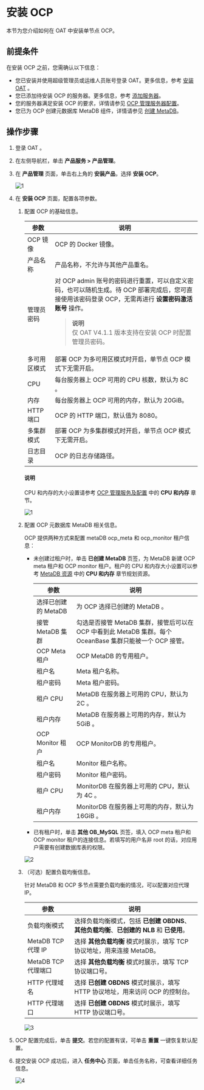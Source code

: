 # 安装 OCP

本节为您介绍如何在 OAT 中安装单节点 OCP。

## 前提条件

在安装 OCP 之前，您需确认以下信息：

* 您已安装并使用超级管理员或运维人员账号登录 OAT。更多信息，参考 [安装 OAT](https://www.oceanbase.com/docs/enterprise-oat-doc-cn-10000000001092535) 。
* 您已添加待安装 OCP 的服务器。更多信息，参考 [添加服务器](../../../200.prepare-the-deployment-environment/200.standardized-host.md)。
* 您的服务器满足安装 OCP 的要求，详情请参见 [OCP 管理服务器配置](../../100.planning-resources/100.planning-resources-of-single-node/400.prepare-host-single-node.md)。
* 您已为 OCP 创建元数据库 MetaDB 组件，详情请参见 [创建 MetaDB](../100.deploying-a-single-point-of-ocp/200.install-metadb-single-point.md)。

## 操作步骤

1. 登录 OAT 。

2. 在左侧导航栏，单击 **产品服务 > 产品管理**。

3. 在 **产品管理** 页面，单击右上角的 **安装产品**，选择 **安装 OCP**。

     ![1](https://obbusiness-private.oss-cn-shanghai.aliyuncs.com/doc/img/ocp/401/%E5%AE%89%E8%A3%85ocp1.png)

4. 在 **安装 OCP** 页面，配置各项参数。

   1. 配置 OCP 的基础信息。

        |   参数   |   说明   |
        |--------|---------|
        |   OCP 镜像   |   OCP 的 Docker 镜像。   |
        |   产品名称   |   产品名称，不允许与其他产品重名。   |
        |   管理员密码  |    对 OCP admin 账号的密码进行重置，可以自定义密码，也可以随机生成。待 OCP 部署完成后，您可直接使用该密码登录 OCP，无需再进行 **设置密码激活账号** 操作。 <blockquote>**说明**</br>仅 OAT V4.1.1 版本支持在安装 OCP 时配置管理员密码。</blockquote>      |
        |   多可用区模式 |   部署 OCP 为多可用区模式时开启，单节点 OCP 模式下无需开启。     |
        |   CPU   |   每台服务器上 OCP 可用的 CPU 核数，默认为 8C 。  |
        |   内存   |   每台服务器上 OCP 可用的内存，默认为 20GiB。   |
        |   HTTP 端口   |   OCP 的 HTTP 端口，默认值为 8080。   |
        |   多集群模式   |   部署 OCP 为多集群模式时开启，单节点 OCP 模式下无需开启。  |
        |   日志目录  |   OCP 的日志存储路径。   |

      <main id="notice" type='explain'>
      <h4>说明</h4>
      CPU 和内存的大小设置请参考 <a href="../../100.planning-resources/100.planning-resources-of-single-node/100.ocp-server-specifications-single-node.md">OCP 管理服务及配置</a> 中的 <strong>CPU 和内存</strong> 章节。
      </main>

      ![1](https://obbusiness-private.oss-cn-shanghai.aliyuncs.com/doc/img/ocp/user-feedback/install-ocp-431.png)

   2. 配置 OCP 元数据库 MetaDB 相关信息。

      OCP 提供两种方式来配置 metaDB ocp_meta 和 ocp_monitor 租户信息：

      * 未创建过租户时，单击 **已创建 MetaDB** 页签，为 MetaDB 新建 OCP meta 租户和 OCP monitor 租户。租户的 CPU 和内存大小设置可以参考 [MetaDB 资源](../../100.planning-resources/100.planning-resources-of-single-node/200.metadb-resources-single-node.md) 中的 **CPU 和内存** 章节规划资源。

        |   参数   |   说明   |
        |--------|---------|
        |   选择已创建的 MetaDB   |   为 OCP 选择已创建的 MetaDB 。  |
        |   接管 MetaDB 集群   |   勾选是否接管 MetaDB 集群，接管后可以在 OCP 中看到此 MetaDB 集群。每个 OceanBase 集群只能被一个 OCP 接管。  |
        |   OCP Meta 租户   |   OCP MetaDB 的专用租户。   |
        |   租户名   |   Meta 租户名称。  |
        |   租户密码  |   Meta 租户密码。  |
        |   租户 CPU  |   MetaDB 在服务器上可用的 CPU，默认为 2C 。  |
        |   租户内存  |   MetaDB 在服务器上可用的内存，默认为 5GiB 。  |
        |   OCP Monitor 租户  |   OCP MonitorDB 的专用租户。  |
        |   租户名  |   Monitor 租户名称。  |
        |   租户密码  |   Monitor 租户密码。  |
        |   租户 CPU  |   MonitorDB 在服务器上可用的 CPU，默认为 4C 。  |
        |   租户内存  |   MonitorDB 在服务器上可用的内存，默认为 16GiB 。  |

      * 已有租户时，单击 **其他 OB_MySQL** 页签，填入 OCP meta 租户和 OCP monitor 租户的连接信息。若填写的用户名非 root 的话，对应用户需要有创建数据库表的权限。

      ![2](https://obbusiness-private.oss-cn-shanghai.aliyuncs.com/doc/img/ocp/401/%E5%AE%89%E8%A3%85ocp-metadb%E9%85%8D%E7%BD%AE1.png)

   3. （可选）配置负载均衡信息。

      针对 MetaDB 和 OCP 多节点需要负载均衡的情况，可以配置对应代理 IP。

        |   参数   |   说明   |
        |--------|---------|
        |   负载均衡模式   |   选择负载均衡模式，包括 **已创建 OBDNS**、**其他负载均衡**、**已创建的 NLB** 和 **已使用**。  |
        |   MetaDB TCP 代理 IP   |  选择 **其他负载均衡** 模式时展示，填写 TCP 协议地址，用来连接 MetaDB。  |
        |   MetaDB TCP 代理端口   |  选择 **其他负载均衡** 模式时展示，填写 TCP 协议端口号。   |
        |   HTTP 代理域名  |   选择 **已创建 OBDNS** 模式时展示，填写 HTTP 协议地址，用来访问 OCP 的控制台。   |
        |   HTTP 代理端口  |   选择 **已创建 OBDNS** 模式时展示，填写 HTTP 协议端口号。  |

      ![3](https://obbusiness-private.oss-cn-shanghai.aliyuncs.com/doc/img/ocp/401/%E5%AE%89%E8%A3%85ocp-%E8%B4%9F%E8%BD%BD%E5%9D%87%E8%A1%A1%E9%85%8D%E7%BD%AE1.png)

5. OCP 配置完成后，单击 **提交**。若您的配置有误，可单击 **重置** 一键恢复默认配置。

6. 提交安装 OCP 成功后，进入 **任务中心** 页面，单击任务名称，可查看详细任务信息。

    ![4](https://obbusiness-private.oss-cn-shanghai.aliyuncs.com/doc/img/ocp/401/%E5%AE%89%E8%A3%85ocp%E4%BB%BB%E5%8A%A11.png)
